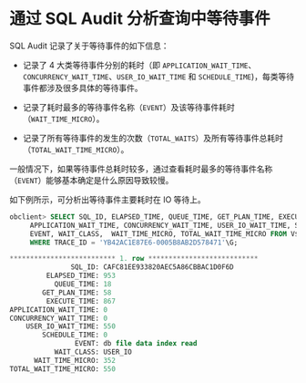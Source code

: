 # 通过 SQL Audit 分析查询中等待事件

SQL Audit 记录了关于等待事件的如下信息：

* 记录了 4 大类等待事件分别的耗时（即 `APPLICATION_WAIT_TIME`、`CONCURRENCY_WAIT_TIME`、`USER_IO_WAIT_TIME` 和 `SCHEDULE_TIME`)，每类等待事件都涉及很多具体的等待事件。

* 记录了耗时最多的等待事件名称（`EVENT`）及该等待事件耗时（`WAIT_TIME_MICRO`）。

* 记录了所有等待事件的发生的次数（`TOTAL_WAITS`）及所有等待事件总耗时（`TOTAL_WAIT_TIME_MICRO`）。

一般情况下，如果等待事件总耗时较多，通过查看耗时最多的等待事件名称（`EVENT`）能够基本确定是什么原因导致较慢。

如下例所示，可分析出等待事件主要耗时在 IO 等待上。

```sql
obclient> SELECT SQL_ID, ELAPSED_TIME, QUEUE_TIME, GET_PLAN_TIME, EXECUTE_TIME, 
     APPLICATION_WAIT_TIME, CONCURRENCY_WAIT_TIME, USER_IO_WAIT_TIME, SCHEDULE_TIME,
     EVENT, WAIT_CLASS,  WAIT_TIME_MICRO, TOTAL_WAIT_TIME_MICRO FROM V$OB_SQL_AUDIT 
     WHERE TRACE_ID = 'YB42AC1E87E6-0005B8AB2D578471'\G;

************************** 1. row ***************************
               SQL_ID: CAFC81EE933820AEC5A86CBBAC1D0F6D
         ELAPSED_TIME: 953
           QUEUE_TIME: 18
        GET_PLAN_TIME: 58
         EXECUTE_TIME: 867
APPLICATION_WAIT_TIME: 0
CONCURRENCY_WAIT_TIME: 0
    USER_IO_WAIT_TIME: 550
        SCHEDULE_TIME: 0
                EVENT: db file data index read
           WAIT_CLASS: USER_IO
      WAIT_TIME_MICRO: 352
TOTAL_WAIT_TIME_MICRO: 550
```

